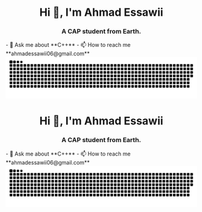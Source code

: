 <h1 align="center">Hi 👋, I'm Ahmad Essawii</h1> <h3 align="center">A CAP student from Earth.</h3> - 💬 Ask me about **C++** - 📫 How to reach me **ahmadessawii06@gmail.com** <picture> <source media="(prefers-color-scheme: dark)" srcset="https://raw.githubusercontent.com/manekinekko/manekinekko/output/github-snake-dark.svg"> <source media="(prefers-color-scheme: light)" srcset="https://raw.githubusercontent.com/manekinekko/manekinekko/output/github-snake.svg"> <img alt="github contribution grid snake animation" src="https://raw.githubusercontent.com/manekinekko/manekinekko/output/github-snake.svg"> </picture> <h1 align="center">Hi 👋, I'm Ahmad Essawii</h1> <h3 align="center">A CAP student from Earth.</h3> - 💬 Ask me about **C++** - 📫 How to reach me **ahmadessawii06@gmail.com** <picture> <source media="(prefers-color-scheme: dark)" srcset="https://raw.githubusercontent.com/manekinekko/manekinekko/output/github-snake-dark.svg"> <source media="(prefers-color-scheme: light)" srcset="https://raw.githubusercontent.com/manekinekko/manekinekko/output/github-snake.svg"> <img alt="github contribution grid snake animation" src="https://raw.githubusercontent.com/manekinekko/manekinekko/output/github-snake.svg"> </picture>
